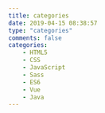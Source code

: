 ```yaml
---
title: categories
date: 2019-04-15 08:38:57
type: "categories"
comments: false
categories: 
	- HTML5
	- CSS
	- JavaScript
	- Sass
	- ES6
	- Vue
	- Java
---
```

